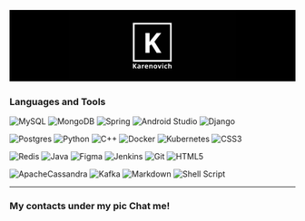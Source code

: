 ![Header](https://github.com/thekarenovich/thekarenovich/blob/main/asserts/111.jpg)          
                                                     
### Languages and Tools        
![MySQL](https://img.shields.io/badge/mysql-%23092E20.svg?style=for-the-badge&logo=mysql&logoColor=white)
![MongoDB](https://img.shields.io/badge/MongoDB-%23092E20.svg?style=for-the-badge&logo=mongodb&logoColor=white)
![Spring](https://img.shields.io/badge/spring-%23092E20.svg?style=for-the-badge&logo=spring&logoColor=white)
![Android Studio](https://img.shields.io/badge/Android%20Studio-%23092E20.svg?style=for-the-badge&logo=android-studio&logoColor=white)
![Django](https://img.shields.io/badge/django-%23092E20.svg?style=for-the-badge&logo=django&logoColor=white)

![Postgres](https://img.shields.io/badge/postgres-%2300599C.svg?style=for-the-badge&logo=postgresql&logoColor=white)
![Python](https://img.shields.io/badge/python-%2300599C.svg?style=for-the-badge&logo=python&logoColor=white)
![C++](https://img.shields.io/badge/c++-%2300599C.svg?style=for-the-badge&logo=c%2B%2B&logoColor=white) 
![Docker](https://img.shields.io/badge/docker-%2300599C.svg?style=for-the-badge&logo=docker&logoColor=white)
![Kubernetes](https://img.shields.io/badge/k8s-%2300599C.svg?style=for-the-badge&logo=kubernetes&logoColor=white)
![CSS3](https://img.shields.io/badge/css3-%2300599C.svg?style=for-the-badge&logo=css3&logoColor=white)

![Redis](https://img.shields.io/badge/redis-%23F05033.svg?style=for-the-badge&logo=redis&logoColor=white)
![Java](https://img.shields.io/badge/java-%23F05033.svg?style=for-the-badge&logo=java&logoColor=%23323330)
![Figma](https://img.shields.io/badge/figma-%23F05033.svg?style=for-the-badge&logo=figma&logoColor=white)
![Jenkins](https://img.shields.io/badge/jenkins-%23F05033.svg?style=for-the-badge&logo=jenkins&logoColor=white)
![Git](https://img.shields.io/badge/git-%23F05033.svg?style=for-the-badge&logo=git&logoColor=white)
![HTML5](https://img.shields.io/badge/html5-%23F05033.svg?style=for-the-badge&logo=html5&logoColor=white)

![ApacheCassandra](https://img.shields.io/badge/cassandra-%23121011.svg?style=for-the-badge&logo=apache-cassandra&logoColor=white)
![Kafka](https://img.shields.io/badge/kafka-%23121011.svg?style=for-the-badge&logo=apache-kafka&logoColor=white)
![Markdown](https://img.shields.io/badge/markdown-%23121011.svg?style=for-the-badge&logo=markdown&logoColor=white)
![Shell Script](https://img.shields.io/badge/shell_script-%23121011.svg?style=for-the-badge&logo=gnu-bash&logoColor=white)

<!-- ![Firebase](https://img.shields.io/badge/Firebase-%2300599C?style=for-the-badge&logo=Firebase&logoColor=white)-->
<!-- ![JavaScript](https://img.shields.io/badge/javascript-%23F05033.svg?style=for-the-badge&logo=javascript&logoColor=%23323330)-->
<!-- ![RabbitMQ](https://img.shields.io/badge/Rabbitmq-FF6600?style=for-the-badge&logo=rabbitmq&logoColor=white) -->
<!-- ![Vue.js](https://img.shields.io/badge/vuejs-%2335495e.svg?style=for-the-badge&logo=vuedotjs&logoColor=%234FC08D) -->
<!-- ![NodeJS](https://img.shields.io/badge/node.js-6DA55F?style=for-the-badge&logo=node.js&logoColor=white) -->
________________________________________________________    
### My contacts under my pic Chat me!
 
[comment]: <23ED8B00>
 


